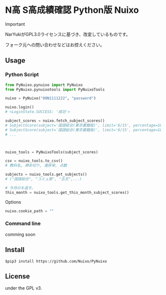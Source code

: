 <!-- ![PyNuixoHeader](https://user-images.githubusercontent.com/50548952/129435406-b7a3e8f6-ad04-4183-a3e6-aac9ba699c2c.png) -->

# N高 S高成績確認 Python版 Nuixo

> [!IMPORTANT]
> NarYukiがGPL3.0ライセンスに基づき、改変しているものです。
> 
> フォーク元への問い合わせなどはお控えください。

## Usage

### Python Script

```py
from PyNuixo.pynuixo import PyNuixo
from PyNuixo.pynuixotools import PyNuixoTools

nuixo = PyNuixo("00N1111222", "password")

nuixo.login()
# <LoginState.SUCCESS: '成功'>

subject_scores = nuixo.fetch_subject_scores()
# SubjectScore(subject='国語総合(東京書籍版)', limit='6/15', percentage=100, score='100000000000')
# SubjectScore(subject='国語総合(東京書籍版)', limit='6/15', percentage=100, score='0')
# ...



nuixo_tools = PyNuixoTools(subject_scores)

csv = nuixo_tools.to_csv()
# 教科名, 締め切り, 進捗率, 点数

subjects = nuixo_tools.get_subjects()
# ("国語総合", "コミュ英", "古文",...)

# 今月のを返す。
this_month = nuixo_tools.get_this_month_subject_scores()

```


Options

```py
nuixo.cookie_path = ""
```

### Command line

comming soon
<!-- ```
$ nuixopy this_month
``` -->

## Install

```
$pip3 install https://github.com/Nuixo/PyNuixo
```

## License

under the GPL v3.
